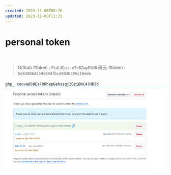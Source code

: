 ```yaml
---
created: 2023-11-06T08:20
updated: 2023-11-08T11:21
---
```

# personal token 

　　‍

> Github #token : `PidLB1zz-mThBZwpEVNB`
> 码云 #token : `5d4288b4249c09dfbcd0036395c10ede`


`ghp_ couvaD69EsFRRhepGehssqjZGziBNC47Hbld`
　　‍
![image.png](https://raw.githubusercontent.com/zaggerj/obsidian_picgo/main/20231108111907.png)
